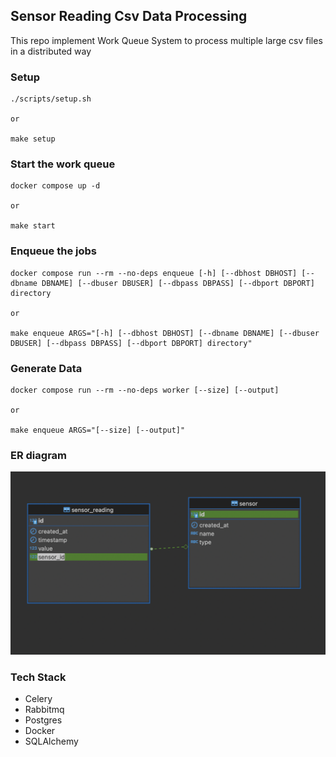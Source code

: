 ## Sensor Reading Csv Data Processing

This repo implement Work Queue System to process multiple large csv files in a distributed way

### Setup

```
./scripts/setup.sh

or

make setup
```

### Start the work queue

```
docker compose up -d

or

make start
```

### Enqueue the jobs

```
docker compose run --rm --no-deps enqueue [-h] [--dbhost DBHOST] [--dbname DBNAME] [--dbuser DBUSER] [--dbpass DBPASS] [--dbport DBPORT] directory

or

make enqueue ARGS="[-h] [--dbhost DBHOST] [--dbname DBNAME] [--dbuser DBUSER] [--dbpass DBPASS] [--dbport DBPORT] directory"
```

### Generate Data

```
docker compose run --rm --no-deps worker [--size] [--output]

or

make enqueue ARGS="[--size] [--output]"
```

### ER diagram

![alt er_diagram](./docs/er_diagram.png)

### Tech Stack

- Celery
- Rabbitmq
- Postgres
- Docker
- SQLAlchemy
